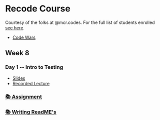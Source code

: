 # Recode Course

Courtesy of the folks at @mcr.codes. For the full list of students enrolled [see here](./studentroster).

* [Code Wars](./codewars.md)

## Week 8

### Day 1 -- Intro to Testing
* [Slides](https://docs.google.com/presentation/d/1qENlwMDmMZoYv1G-Xak2bzhHsP0Y9a4q0pPccfP1TJw/edit?usp=sharing)
* [Recorded Lecture](https://drive.google.com/file/d/1xGc4DgxHkCDKRIOq3UL68qec_oTHAet_/view?usp=sharing)

### [:books: Assignment](./assignment.md)

### [:books: Writing ReadME's](./assignment1.md)
